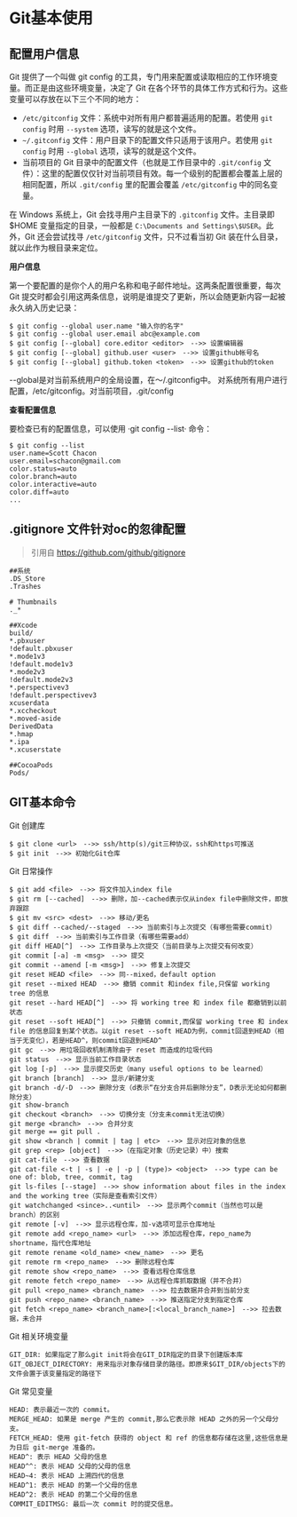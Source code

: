 # Git基本使用

## 配置用户信息
Git 提供了一个叫做 git config 的工具，专门用来配置或读取相应的工作环境变量。而正是由这些环境变量，决定了 Git 在各个环节的具体工作方式和行为。这些变量可以存放在以下三个不同的地方：

* `/etc/gitconfig` 文件：系统中对所有用户都普遍适用的配置。若使用 `git config` 时用 `--system` 选项，读写的就是这个文件。
* `~/.gitconfig` 文件：用户目录下的配置文件只适用于该用户。若使用 `git config` 时用 `--global` 选项，读写的就是这个文件。
* 当前项目的 Git 目录中的配置文件（也就是工作目录中的 `.git/config` 文件）：这里的配置仅仅针对当前项目有效。每一个级别的配置都会覆盖上层的相同配置，所以 `.git/config` 里的配置会覆盖 `/etc/gitconfig` 中的同名变量。

在 Windows 系统上，Git 会找寻用户主目录下的 `.gitconfig` 文件。主目录即 $HOME 变量指定的目录，一般都是 `C:\Documents and Settings\$USER`。此外，Git 还会尝试找寻 `/etc/gitconfig` 文件，只不过看当初 Git 装在什么目录，就以此作为根目录来定位。

**用户信息**

第一个要配置的是你个人的用户名称和电子邮件地址。这两条配置很重要，每次 Git 提交时都会引用这两条信息，说明是谁提交了更新，所以会随更新内容一起被永久纳入历史记录：

```git
$ git config --global user.name "输入你的名字"
$ git config --global user.email abc@example.com
$ git config [--global] core.editor <editor>　-->> 设置编辑器
$ git config [--global] github.user <user>　-->> 设置github帐号名
$ git config [--global] github.token <token>　-->> 设置github的token
```
--global是对当前系统用户的全局设置，在～/.gitconfig中。 对系统所有用户进行配置，/etc/gitconfig。对当前项目，.git/config

**查看配置信息**

要检查已有的配置信息，可以使用 ·git config --list· 命令：

``` git
$ git config --list
user.name=Scott Chacon
user.email=schacon@gmail.com
color.status=auto
color.branch=auto
color.interactive=auto
color.diff=auto
...
```
## .gitignore 文件针对oc的忽律配置

> 引用自 https://github.com/github/gitignore

```git
##系统
.DS_Store
.Trashes

# Thumbnails
._*

##Xcode
build/
*.pbxuser
!default.pbxuser
*.mode1v3
!default.mode1v3
*.mode2v3
!default.mode2v3
*.perspectivev3
!default.perspectivev3
xcuserdata
*.xccheckout
*.moved-aside
DerivedData
*.hmap
*.ipa
*.xcuserstate

##CocoaPods
Pods/
```

## GIT基本命令

Git 创建库
```git
$ git clone <url>　-->> ssh/http(s)/git三种协议，ssh和https可推送
$ git init　-->> 初始化Git仓库
```
Git 日常操作
```git
$ git add <file>　-->> 将文件加入index file
$ git rm [--cached]　-->> 删除，加--cached表示仅从index file中删除文件，即放弃跟踪
$ git mv <src> <dest>　-->> 移动/更名
$ git diff --cached/--staged　-->> 当前索引与上次提交（有哪些需要commit）
$ git diff　-->> 当前索引与工作目录（有哪些需要add）
git diff HEAD[^]　-->> 工作目录与上次提交（当前目录与上次提交有何改变）
git commit [-a] -m <msg>　-->> 提交
git commit --amend [-m <msg>]　-->> 修复上次提交
git reset HEAD <file>　-->> 同--mixed，default option
git reset --mixed HEAD　-->> 撤销 commit 和index file,只保留 working tree 的信息
git reset --hard HEAD[^]　-->> 将 working tree 和 index file 都撤销到以前状态
git reset --soft HEAD[^]　-->> 只撤销 commit,而保留 working tree 和 index file 的信息回复到某个状态。以git reset --soft HEAD为例，commit回退到HEAD（相当于无变化），若是HEAD^，则commit回退到HEAD^
git gc　-->> 用垃圾回收机制清除由于 reset 而造成的垃圾代码
git status　-->> 显示当前工作目录状态
git log [-p]　-->> 显示提交历史（many useful options to be learned）
git branch [branch]　-->> 显示/新建分支
git branch -d/-D　-->> 删除分支（d表示“在分支合并后删除分支”，D表示无论如何都删除分支）
git show-branch
git checkout <branch>　-->> 切换分支（分支未commit无法切换）
git merge <branch>　-->> 合并分支
git merge == git pull .
git show <branch | commit | tag | etc>　-->> 显示对应对象的信息
git grep <rep> [object]　-->>（在指定对象（历史记录）中）搜索　　　　　　　　
git cat-file　-->> 查看数据
git cat-file <-t | -s | -e | -p | (type)> <object>　-->> type can be one of: blob, tree, commit, tag
git ls-files [--stage]　-->> show information about files in the index and the working tree（实际是查看索引文件）
git watchchanged <since>..<until>　-->> 显示两个commit（当然也可以是branch）的区别
git remote [-v]　-->> 显示远程仓库，加-v选项可显示仓库地址
git remote add <repo_name> <url>　-->> 添加远程仓库，repo_name为shortname，指代仓库地址
git remote rename <old_name> <new_name>　-->> 更名
git remote rm <repo_name>　-->> 删除远程仓库
git remote show <repo_name>　-->> 查看远程仓库信息
git remote fetch <repo_name>　-->> 从远程仓库抓取数据（并不合并）
git pull <repo_name> <branch_name>　-->> 拉去数据并合并到当前分支
git push <repo_name> <branch_name>　-->> 推送指定分支到指定仓库
git fetch <repo_name> <branch_name>[:<local_branch_name>]　-->> 拉去数据，未合并
```
Git 相关环境变量
```git
GIT_DIR: 如果指定了那么git init将会在GIT_DIR指定的目录下创建版本库
GIT_OBJECT_DIRECTORY: 用来指示对象存储目录的路径。即原来$GIT_DIR/objects下的文件会置于该变量指定的路径下
```
Git 常见变量
```git
HEAD: 表示最近一次的 commit。
MERGE_HEAD: 如果是 merge 产生的 commit,那么它表示除 HEAD 之外的另一个父母分支。
FETCH_HEAD: 使用 git-fetch 获得的 object 和 ref 的信息都存储在这里,这些信息是为日后 git-merge 准备的。
HEAD^: 表示 HEAD 父母的信息
HEAD^^: 表示 HEAD 父母的父母的信息
HEAD~4: 表示 HEAD 上溯四代的信息
HEAD^1: 表示 HEAD 的第一个父母的信息
HEAD^2: 表示 HEAD 的第二个父母的信息
COMMIT_EDITMSG: 最后一次 commit 时的提交信息。
```
